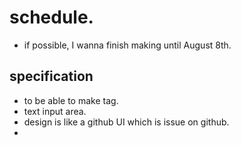 # schedule.
- if possible, I wanna finish making until August 8th.

## specification
- to be able to make tag.
- text input area.
- design is like a github UI which is issue on github.
- 
